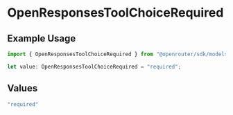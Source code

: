 # OpenResponsesToolChoiceRequired

## Example Usage

```typescript
import { OpenResponsesToolChoiceRequired } from "@openrouter/sdk/models";

let value: OpenResponsesToolChoiceRequired = "required";
```

## Values

```typescript
"required"
```
